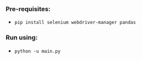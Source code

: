 ### Pre-requisites:

- `pip install selenium webdriver-manager pandas`

### Run using:

- `python -u main.py`
